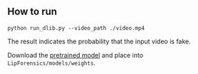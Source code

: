 ## How to run
`python run_dlib.py --video_path ./video.mp4`

The result indicates the probability that the input video is fake.

Download the [pretrained model](https://drive.google.com/file/d/1wfZnxZpyNd5ouJs0LjVls7zU0N_W73L7/view?usp=sharing)
and place into `LipForensics/models/weights`.

